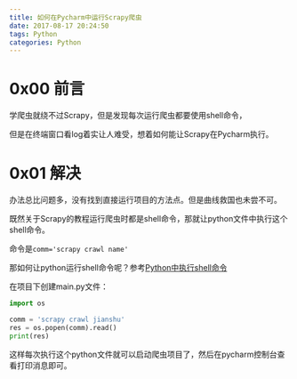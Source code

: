 ```yaml
---
title: 如何在Pycharm中运行Scrapy爬虫
date: 2017-08-17 20:24:50
tags: Python
categories: Python
---
```


# 0x00 前言

学爬虫就绕不过Scrapy，但是发现每次运行爬虫都要使用shell命令，

但是在终端窗口看log着实让人难受，想着如何能让Scrapy在Pycharm执行。

# 0x01 解决

办法总比问题多，没有找到直接运行项目的方法点。但是曲线救国也未尝不可。

既然关于Scrapy的教程运行爬虫时都是shell命令，那就让python文件中执行这个shell命令。

命令是`comm='scrapy crawl name'`

那如何让python运行shell命令呢？参考[Python中执行shell命令](http://www.jensondev.me/2017/08/17/Python%E4%B8%AD%E6%89%A7%E8%A1%8Cshell%E5%91%BD%E4%BB%A4/)

在项目下创建main.py文件：

```python
import os

comm = 'scrapy crawl jianshu'
res = os.popen(comm).read()
print(res)
```

这样每次执行这个python文件就可以启动爬虫项目了，然后在pycharm控制台查看打印消息即可。